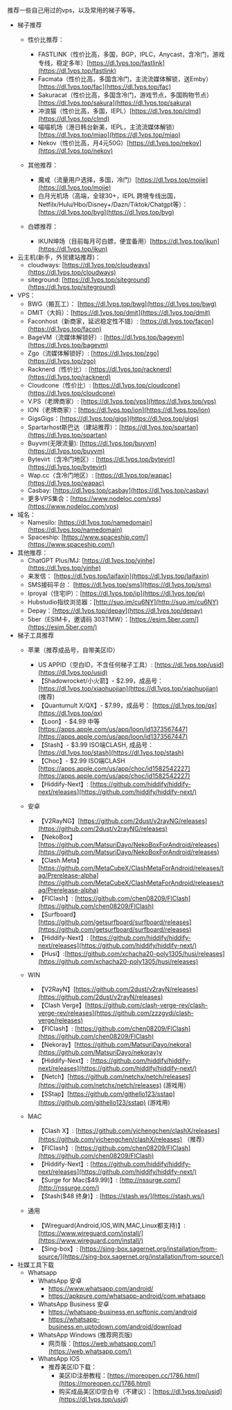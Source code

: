 推荐一些自己用过的vps，以及常用的梯子等等。

* 梯子推荐
  * 性价比推荐：
    * FASTLINK（性价比高，多国，BGP，IPLC，Anycast，含冷门，游戏专线，稳定多年）[https://dl.1vps.top/fastlink](https://dl.1vps.top/fastlink)
    * Facmata（性价比高，多国含冷门，主流流媒体解锁，送Emby）[https://dl.1vps.top/fac](https://dl.1vps.top/fac)
    * Sakuracat（性价比高，多国含冷门，游戏节点，多国购物节点）[https://dl.1vps.top/sakura](https://dl.1vps.top/sakura)
    * 冲浪猫（性价比高，多国，IEPL）[https://dl.1vps.top/clmd](https://dl.1vps.top/clmd)
    * 喵喵机场（港日韩台新美，IEPL，主流流媒体解锁）[https://dl.1vps.top/miao](https://dl.1vps.top/miao)
    * Nekov（性价比高，月4元50G）[https://dl.1vps.top/nekov](https://dl.1vps.top/nekov)
      
  * 其他推荐：
    * 魔戒（流量用户选择，多国，冷门）[https://dl.1vps.top/mojie](https://dl.1vps.top/mojie)
    * 白月光机场（高端，全球30+，IEPL 跨境专线出国，Netfilx/Hulu/Hbo/Disney+/Dazn/Tiktok/Chatgpt等）：[https://dl.1vps.top/byg](https://dl.1vps.top/byg)
      
  * 白嫖推荐：
    * IKUN坤场（目前每月可白嫖，便宜备用）[https://dl.1vps.top/ikun](https://dl.1vps.top/ikun)
* 云主机(新手，外贸建站推荐)：
  * cloudways:  [https://dl.1vps.top/cloudways](https://dl.1vps.top/cloudways)
  * siteground:  [https://dl.1vps.top/siteground](https://dl.1vps.top/siteground)
* VPS：
  * BWG（搬瓦工）： [https://dl.1vps.top/bwg](https://dl.1vps.top/bwg)
  * DMIT（大妈）：[https://dl.1vps.top/dmit](https://dl.1vps.top/dmit)
  * Faconhost（新商家，延迟稳定性不错）: [https://dl.1vps.top/facon](https://dl.1vps.top/facon)
  * BageVM（流媒体解锁好）:  [https://dl.1vps.top/bagevm](https://dl.1vps.top/bagevm)
  * Zgo（流媒体解锁好）: [https://dl.1vps.top/zgo](https://dl.1vps.top/zgo)
  * Racknerd（性价比）:  [https://dl.1vps.top/racknerd](https://dl.1vps.top/racknerd)
  * Cloudcone（性价比）:  [https://dl.1vps.top/cloudcone](https://dl.1vps.top/cloudcone)
  * V.PS（老牌商家）:  [https://dl.1vps.top/vps](https://dl.1vps.top/vps)
  * ION（老牌商家）：[https://dl.1vps.top/ion](https://dl.1vps.top/ion)
  * GigsGigs：[https://dl.1vps.top/gigs](https://dl.1vps.top/gigs)
  * Spartarhost斯巴达（建站推荐）：[https://dl.1vps.top/spartan](https://dl.1vps.top/spartan)
  * Buyvm(无限流量):  [https://dl.1vps.top/buyvm](https://dl.1vps.top/buyvm)
  * Bytevirt（含冷门地区）:  [https://dl.1vps.top/bytevirt](https://dl.1vps.top/bytevirt)
  * Wap.cc（含冷门地区）: [https://dl.1vps.top/wapac](https://dl.1vps.top/wapac)
  * Casbay: [https://dl.1vps.top/casbay](https://dl.1vps.top/casbay)
  * 更多VPS集合：[https://www.nodeloc.com/vps](https://www.nodeloc.com/vps)
* 域名：
  * Namesilo: [https://dl.1vps.top/namedomain](https://dl.1vps.top/namedomain)
  * Spaceship: [https://www.spaceship.com/](https://www.spaceship.com/)
* 其他推荐：
  * ChatGPT Plus/MJ: [https://dl.1vps.top/yinhe](https://dl.1vps.top/yinhe)
  * 来发信： [https://dl.1vps.top/laifaxin](https://dl.1vps.top/laifaxin)
  * SMS接码平台： [https://dl.1vps.top/sms](https://dl.1vps.top/sms)
  * Iproyal（住宅IP）：[https://dl.1vps.top/ip](https://dl.1vps.top/ip)
  * Hubstudio指纹浏览器：[http://suo.im/cu6NY](http://suo.im/cu6NY)
  * Depay：[https://dl.1vps.top/depay](https://dl.1vps.top/depay)
  * 5ber（ESIM卡，邀请码 303TMW）：[https://esim.5ber.com/](https://esim.5ber.com/)
* 梯子工具推荐
  * 苹果（推荐成品号，自带美区ID）
    * US APPID（空白ID，不含任何梯子工具）:  [https://dl.1vps.top/usid](https://dl.1vps.top/usid)
    * 【Shadowrocket/小火箭】- $2.99，成品号： [https://dl.1vps.top/xiaohuojian](https://dl.1vps.top/xiaohuojian) (推荐)
    * 【Quantumult X/QX】- $7.99，成品号： [https://dl.1vps.top/qx](https://dl.1vps.top/qx)
    * 【Loon】- $4.99 中等 [https://apps.apple.com/us/app/loon/id1373567447](https://apps.apple.com/us/app/loon/id1373567447)
    * 【Stash】- $3.99 ISO端CLASH, 成品号：[https://dl.1vps.top/stash](https://dl.1vps.top/stash)
    * 【Choc】- $2.99 ISO端CLASH [https://apps.apple.com/us/app/choc/id1582542227](https://apps.apple.com/us/app/choc/id1582542227)
    * 【Hiddify-Next】: [https://github.com/hiddify/hiddify-next/releases](https://github.com/hiddify/hiddify-next/)
  * 安卓
    * 【V2RayNG】[https://github.com/2dust/v2rayNG/releases](https://github.com/2dust/v2rayNG/releases)
    * 【NekoBox】[https://github.com/MatsuriDayo/NekoBoxForAndroid/releases](https://github.com/MatsuriDayo/NekoBoxForAndroid/releases)
    * 【Clash.Meta】[https://github.com/MetaCubeX/ClashMetaForAndroid/releases/tag/Prerelease-alpha](https://github.com/MetaCubeX/ClashMetaForAndroid/releases/tag/Prerelease-alpha)
    * 【FlClash】: [https://github.com/chen08209/FlClash](https://github.com/chen08209/FlClash)
    * 【Surfboard】[https://github.com/getsurfboard/surfboard/releases](https://github.com/getsurfboard/surfboard/releases)
    * 【Hiddify-Next】: [https://github.com/hiddify/hiddify-next/releases](https://github.com/hiddify/hiddify-next/)
    * 【Husi】:[https://github.com/xchacha20-poly1305/husi/releases](https://github.com/xchacha20-poly1305/husi/releases)
  * WIN
    * 【V2RayN】[https://github.com/2dust/v2rayN/releases](https://github.com/2dust/v2rayN/releases)
    * 【Clash Verge】[https://github.com/clash-verge-rev/clash-verge-rev/releases](https://github.com/zzzgydi/clash-verge/releases)
    * 【FlClash】: [https://github.com/chen08209/FlClash](https://github.com/chen08209/FlClash)
    * 【Nekoray】[https://github.com/MatsuriDayo/nekora](https://github.com/MatsuriDayo/nekoray)y
    * 【Hiddify-Next】: [https://github.com/hiddify/hiddify-next/releases](https://github.com/hiddify/hiddify-next/)
    * 【Netch】[https://github.com/netchx/netch/releases](https://github.com/netchx/netch/releases) (游戏用）
    * 【SStap】[https://github.com/githello123/sstap](https://github.com/githello123/sstap) (游戏用)
  * MAC
    
    * 【Clash X】: [https://github.com/yichengchen/clashX/releases](https://github.com/yichengchen/clashX/releases) （推荐）
    * 【FlClash】: [https://github.com/chen08209/FlClash](https://github.com/chen08209/FlClash)
    * 【Hiddify-Next】: [https://github.com/hiddify/hiddify-next/releases](https://github.com/hiddify/hiddify-next/)
    * 【Surge for Mac($49.99)】: [http://nssurge.com/](http://nssurge.com/)
    * 【Stash($48 终身)】: [https://stash.ws/](https://stash.ws/)
  * 通用
    * 【Wireguard(Android,IOS,WIN,MAC,Linux都支持)】: [https://www.wireguard.com/install/](https://www.wireguard.com/install/)
    * 【Sing-box】: [https://sing-box.sagernet.org/installation/from-source/](https://sing-box.sagernet.org/installation/from-source/)
* 社媒工具下载
  * Whatsapp
    * WhatsApp 安卓
      * https://www.whatsapp.com/android/
      * https://apkpure.com/whatsapp-android/com.whatsapp
    * WhatsApp Business 安卓
      * https://whatsapp-business.en.softonic.com/android
      * https://whatsapp-business.en.uptodown.com/android/download
    * WhatsApp Windows (推荐网页版)
      * 网页版：[https://web.whatsapp.com/](https://web.whatsapp.com/)
    * WhatsApp IOS
      * 推荐美区ID下载：
        * 美区ID注册教程：[https://moreopen.cc/1786.html](https://moreopen.cc/1786.html)
        * 购买成品美区ID空白号（不建议）：[https://dl.1vps.top/usid](https://dl.1vps.top/usid)
